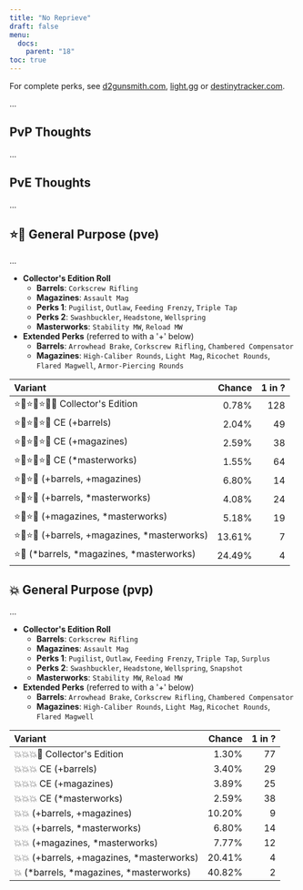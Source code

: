 ```yaml
---
title: "No Reprieve"
draft: false
menu:
  docs:
    parent: "18"
toc: true
---
```


For complete perks, see [d2gunsmith.com](https://d2gunsmith.com/w/2531963421), [light.gg](https://www.light.gg/db/items/2531963421) or [destinytracker.com](https://destinytracker.com/destiny-2/db/items/2531963421).

...

## PvP Thoughts

...

## PvE Thoughts

...

## ⭐👾 General Purpose (pve)

...

* **Collector's Edition Roll**
  * **Barrels**: `Corkscrew Rifling`
  * **Magazines**: `Assault Mag`
  * **Perks 1**: `Pugilist`, `Outlaw`, `Feeding Frenzy`, `Triple Tap`
  * **Perks 2**: `Swashbuckler`, `Headstone`, `Wellspring`
  * **Masterworks**: `Stability MW`, `Reload MW`
* **Extended Perks** (referred to with a '+' below)
  * **Barrels**: `Arrowhead Brake`, `Corkscrew Rifling`, `Chambered Compensator`
  * **Magazines**: `High-Caliber Rounds`, `Light Mag`, `Ricochet Rounds`, `Flared Magwell`, `Armor-Piercing Rounds`

| Variant | Chance | 1 in ? |
|:-|-:|-:|
| ⭐👾⭐👾⭐👾🌟 Collector's Edition | 0.78% | 128 |
| ⭐👾⭐👾⭐👾 CE (+barrels) | 2.04% | 49 |
| ⭐👾⭐👾⭐👾 CE (+magazines) | 2.59% | 38 |
| ⭐👾⭐👾⭐👾 CE (*masterworks) | 1.55% | 64 |
| ⭐👾⭐👾 (+barrels, +magazines) | 6.80% | 14 |
| ⭐👾⭐👾 (+barrels, *masterworks) | 4.08% | 24 |
| ⭐👾⭐👾 (+magazines, *masterworks) | 5.18% | 19 |
| ⭐👾⭐👾 (+barrels, +magazines, *masterworks) | 13.61% | 7 |
| ⭐👾 (*barrels, *magazines, *masterworks) | 24.49% | 4 |

## 💥 General Purpose (pvp)

...

* **Collector's Edition Roll**
  * **Barrels**: `Corkscrew Rifling`
  * **Magazines**: `Assault Mag`
  * **Perks 1**: `Pugilist`, `Outlaw`, `Feeding Frenzy`, `Triple Tap`, `Surplus`
  * **Perks 2**: `Swashbuckler`, `Headstone`, `Wellspring`, `Snapshot`
  * **Masterworks**: `Stability MW`, `Reload MW`
* **Extended Perks** (referred to with a '+' below)
  * **Barrels**: `Arrowhead Brake`, `Corkscrew Rifling`, `Chambered Compensator`
  * **Magazines**: `High-Caliber Rounds`, `Light Mag`, `Ricochet Rounds`, `Flared Magwell`

| Variant | Chance | 1 in ? |
|:-|-:|-:|
| 💥💥💥🌟 Collector's Edition | 1.30% | 77 |
| 💥💥💥 CE (+barrels) | 3.40% | 29 |
| 💥💥💥 CE (+magazines) | 3.89% | 25 |
| 💥💥💥 CE (*masterworks) | 2.59% | 38 |
| 💥💥 (+barrels, +magazines) | 10.20% | 9 |
| 💥💥 (+barrels, *masterworks) | 6.80% | 14 |
| 💥💥 (+magazines, *masterworks) | 7.77% | 12 |
| 💥💥 (+barrels, +magazines, *masterworks) | 20.41% | 4 |
| 💥 (*barrels, *magazines, *masterworks) | 40.82% | 2 |
